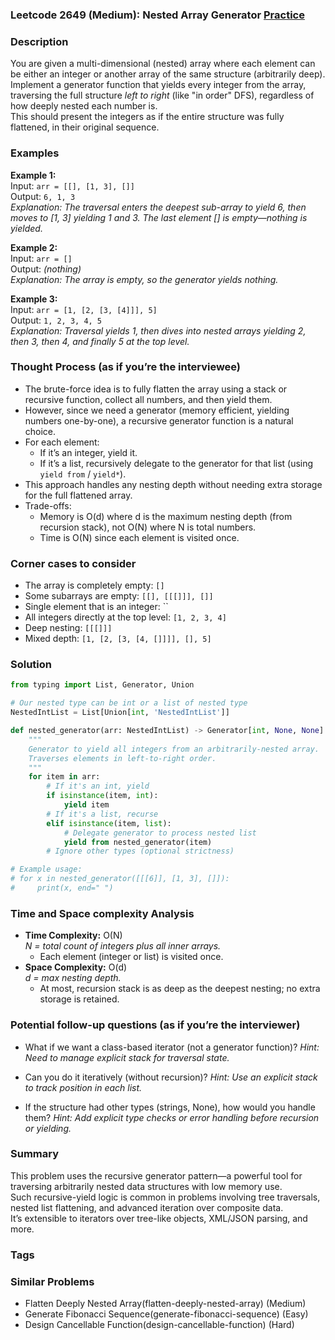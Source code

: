 ### Leetcode 2649 (Medium): Nested Array Generator [Practice](https://leetcode.com/problems/nested-array-generator)

### Description  
You are given a multi-dimensional (nested) array where each element can be either an integer or another array of the same structure (arbitrarily deep).  
Implement a generator function that yields every integer from the array, traversing the full structure *left to right* (like "in order" DFS), regardless of how deeply nested each number is.  
This should present the integers as if the entire structure was fully flattened, in their original sequence.

### Examples  

**Example 1:**  
Input: `arr = [[], [1, 3], []]`  
Output: `6, 1, 3`  
*Explanation: The traversal enters the deepest sub-array to yield 6, then moves to [1, 3] yielding 1 and 3. The last element [] is empty—nothing is yielded.*

**Example 2:**  
Input: `arr = []`  
Output: *(nothing)*  
*Explanation: The array is empty, so the generator yields nothing.*

**Example 3:**  
Input: `arr = [1, [2, [3, [4]]], 5]`  
Output: `1, 2, 3, 4, 5`  
*Explanation: Traversal yields 1, then dives into nested arrays yielding 2, then 3, then 4, and finally 5 at the top level.*

### Thought Process (as if you’re the interviewee)  
- The brute-force idea is to fully flatten the array using a stack or recursive function, collect all numbers, and then yield them.
- However, since we need a generator (memory efficient, yielding numbers one-by-one), a recursive generator function is a natural choice.
- For each element:  
  - If it’s an integer, yield it.  
  - If it’s a list, recursively delegate to the generator for that list (using `yield from` / `yield*`).
- This approach handles any nesting depth without needing extra storage for the full flattened array.
- Trade-offs:  
  - Memory is O(d) where d is the maximum nesting depth (from recursion stack), not O(N) where N is total numbers.
  - Time is O(N) since each element is visited once.

### Corner cases to consider  
- The array is completely empty: `[]`
- Some subarrays are empty: `[[], [[[]]], []]`
- Single element that is an integer: ``
- All integers directly at the top level: `[1, 2, 3, 4]`
- Deep nesting: `[[[]]]`
- Mixed depth: `[1, [2, [3, [4, []]]], [], 5]`

### Solution

```python
from typing import List, Generator, Union

# Our nested type can be int or a list of nested type
NestedIntList = List[Union[int, 'NestedIntList']]

def nested_generator(arr: NestedIntList) -> Generator[int, None, None]:
    """
    Generator to yield all integers from an arbitrarily-nested array.
    Traverses elements in left-to-right order.
    """
    for item in arr:
        # If it's an int, yield
        if isinstance(item, int):
            yield item
        # If it's a list, recurse
        elif isinstance(item, list):
            # Delegate generator to process nested list
            yield from nested_generator(item)
        # Ignore other types (optional strictness)

# Example usage:
# for x in nested_generator([[[6]], [1, 3], []]):
#     print(x, end=" ")
```

### Time and Space complexity Analysis  

- **Time Complexity:** O(N)  
  *N = total count of integers plus all inner arrays.*
  - Each element (integer or list) is visited once.
- **Space Complexity:** O(d)  
  *d = max nesting depth.*
  - At most, recursion stack is as deep as the deepest nesting; no extra storage is retained.

### Potential follow-up questions (as if you’re the interviewer)  

- What if we want a class-based iterator (not a generator function)?
  *Hint: Need to manage explicit stack for traversal state.*

- Can you do it iteratively (without recursion)?
  *Hint: Use an explicit stack to track position in each list.*

- If the structure had other types (strings, None), how would you handle them?
  *Hint: Add explicit type checks or error handling before recursion or yielding.*

### Summary
This problem uses the recursive generator pattern—a powerful tool for traversing arbitrarily nested data structures with low memory use.  
Such recursive-yield logic is common in problems involving tree traversals, nested list flattening, and advanced iteration over composite data.  
It’s extensible to iterators over tree-like objects, XML/JSON parsing, and more.

### Tags

### Similar Problems
- Flatten Deeply Nested Array(flatten-deeply-nested-array) (Medium)
- Generate Fibonacci Sequence(generate-fibonacci-sequence) (Easy)
- Design Cancellable Function(design-cancellable-function) (Hard)